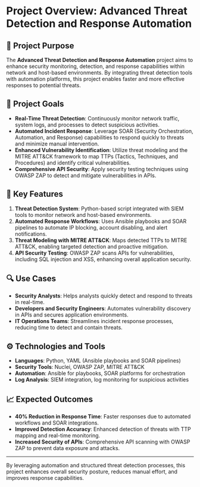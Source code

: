 # Project Overview: Advanced Threat Detection and Response Automation

## 📌 Project Purpose
The **Advanced Threat Detection and Response Automation** project aims to enhance security monitoring, detection, and response capabilities within network and host-based environments. By integrating threat detection tools with automation platforms, this project enables faster and more effective responses to potential threats.

## 🎯 Project Goals
- **Real-Time Threat Detection**: Continuously monitor network traffic, system logs, and processes to detect suspicious activities.
- **Automated Incident Response**: Leverage SOAR (Security Orchestration, Automation, and Response) capabilities to respond quickly to threats and minimize manual intervention.
- **Enhanced Vulnerability Identification**: Utilize threat modeling and the MITRE ATT&CK framework to map TTPs (Tactics, Techniques, and Procedures) and identify critical vulnerabilities.
- **Comprehensive API Security**: Apply security testing techniques using OWASP ZAP to detect and mitigate vulnerabilities in APIs.

## 🌟 Key Features
1. **Threat Detection System**: Python-based script integrated with SIEM tools to monitor network and host-based environments.
2. **Automated Response Workflows**: Uses Ansible playbooks and SOAR pipelines to automate IP blocking, account disabling, and alert notifications.
3. **Threat Modeling with MITRE ATT&CK**: Maps detected TTPs to MITRE ATT&CK, enabling targeted detection and proactive mitigation.
4. **API Security Testing**: OWASP ZAP scans APIs for vulnerabilities, including SQL injection and XSS, enhancing overall application security.

## 🔍 Use Cases
- **Security Analysts**: Helps analysts quickly detect and respond to threats in real-time.
- **Developers and Security Engineers**: Automates vulnerability discovery in APIs and secures application environments.
- **IT Operations Teams**: Streamlines incident response processes, reducing time to detect and contain threats.

## ⚙️ Technologies and Tools
- **Languages**: Python, YAML (Ansible playbooks and SOAR pipelines)
- **Security Tools**: Nuclei, OWASP ZAP, MITRE ATT&CK
- **Automation**: Ansible for playbooks, SOAR platforms for orchestration
- **Log Analysis**: SIEM integration, log monitoring for suspicious activities

## 📈 Expected Outcomes
- **40% Reduction in Response Time**: Faster responses due to automated workflows and SOAR integrations.
- **Improved Detection Accuracy**: Enhanced detection of threats with TTP mapping and real-time monitoring.
- **Increased Security of APIs**: Comprehensive API scanning with OWASP ZAP to prevent data exposure and attacks.

---

By leveraging automation and structured threat detection processes, this project enhances overall security posture, reduces manual effort, and improves response capabilities.
